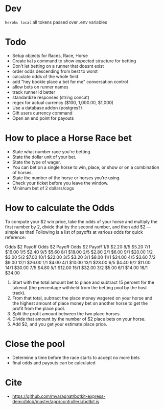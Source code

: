 # Dev
`heroku local`
all tokens passed over .env variables


# Todo
- Setup objects for Races, Race, Horse
- Create `help` command to show expected structure for betting
- Don't let betting on a runner that doesnt exist
- order odds descending from best to worst
- calculate odds of the whole field
- add "hey bookie place a bet for me" conversation control
- allow bets on runner names
- track runner id better
- standardize responses (string concat)
- regex for actual currency ($100, 1,000.00, $1,000)
- Use a database addon (postgres?)
- Gift users currency command
- Open an end point for payouts



# How to place a Horse Race bet
- State what number race you're betting.
- State the dollar unit of your bet.
- State the type of wager.
- You can bet on a single horse to win, place, or show or on a combination of horses.
- State the number of the horse or horses you’re using.
- Check your ticket before you leave the window.
- Minimum bet of 2 dollars/cogs

# How to calculate the Odds
To compute your $2 win price, take the odds of your horse and multiply the first number by 2, divide that by the second number, and then add $2 — simple as that! Following is a list of payoffs at various odds for quick reference:

Odds	$2 Payoff	Odds	$2 Payoff	Odds	$2 Payoff
1/9	$2.20	8/5	$5.20	7/1	$16.00
1/5	$2.40	9/5	$5.60	8/1	$18.00
2/5	$2.80	2/1	$6.00	9/1	$20.00
1/2	$3.00	5/2	$7.00	10/1	$22.00
3/5	$3.20	3/1	$8.00	11/1	$24.00
4/5	$3.60	7/2	$9.00	12/1	$26.00
1/1	$4.00	4/1	$10.00	13/1	$28.00
6/5	$4.40	9/2	$11.00	14/1	$30.00
7/5	$4.80	5/1	$12.00	15/1	$32.00
3/2	$5.00	6/1	$14.00	16/1	$34.00

1. Start with the total amount bet to place and subtract 15 percent for the takeout (the percentage withheld from the betting pool by the host track).
2. From that total, subtract the place money wagered on your horse and the highest amount of place money bet on another horse to get the profit from the place pool.
3. Split the profit amount between the two place horses.
4. Divide that amount by the number of $2 place bets on your horse.
5. Add $2, and you get your estimate place price.

# Close the pool
- Determine a time before the race starts to accept no more bets
- final odds and payouts can be calculated

# Cite
- https://github.com/mvaragnat/botkit-express-demo/blob/master/app/controllers/botkit.js
